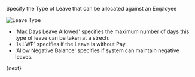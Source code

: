 Specify the Type of Leave that can be allocated against an Employee

<img class="screenshot" alt="Leave Type" src="{{url_prefix}}/assets/img/human-resources/leave-type.png">

* 'Max Days Leave Allowed' specifies the maximum number of days this type of leave can be taken at a strech.
* 'Is LWP' specifies if the Leave is without Pay.
* 'Allow Negative Balance' specifies if system can maintain negative leaves.

{next}